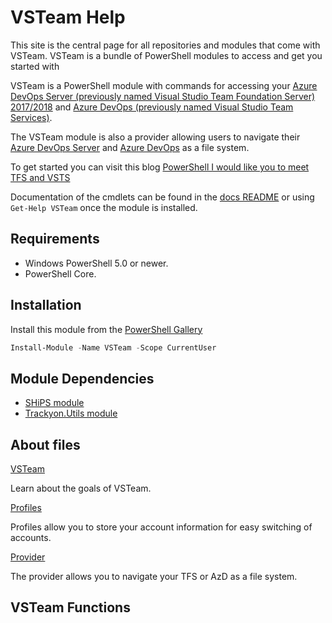 # VSTeam Help

This site is the central page for all repositories and modules that come with VSTeam. VSTeam is a bundle of PowerShell modules to access and get you started with

VSTeam is a PowerShell module with commands for accessing your [Azure DevOps Server (previously named Visual Studio Team Foundation Server) 2017/2018](https://cda.ms/Bf) and [Azure DevOps (previously named Visual Studio Team Services)](https://cda.ms/Bf).

The VSTeam module is also a provider allowing users to navigate their [Azure DevOps Server](https://cda.ms/Bf) and [Azure DevOps](https://cda.ms/Bf) as a file system.

To get started you can visit this blog [PowerShell I would like you to meet TFS and VSTS](http://www.donovanbrown.com/post/PowerShell-I-would-like-you-to-meet-TFS-and-VSTS)

Documentation of the cmdlets can be found in the [docs README](https://github.com/DarqueWarrior/vsteam/blob/master/docs/readme.md) or using `Get-Help VSTeam` once the module is installed.

## Requirements

- Windows PowerShell 5.0 or newer.
- PowerShell Core.

## Installation

Install this module from the [PowerShell Gallery](https://www.powershellgallery.com/packages/VSTeam)

```powershell
Install-Module -Name VSTeam -Scope CurrentUser
```

## Module Dependencies

- [SHiPS module](https://www.powershellgallery.com/packages/SHiPS/)
- [Trackyon.Utils module](https://www.powershellgallery.com/packages/Trackyon.Utils)

## About files

[VSTeam](Module/../en-US/about_vsteam.help.txt)

Learn about the goals of VSTeam.

[Profiles](Module/../en-US/about_vsteam_profiles.help.txt)

Profiles allow you to store your account information for easy switching of accounts.

[Provider](Module/../en-US/about_vsteam_provider.help.txt)

The provider allows you to navigate your TFS or AzD as a file system.

## VSTeam Functions
